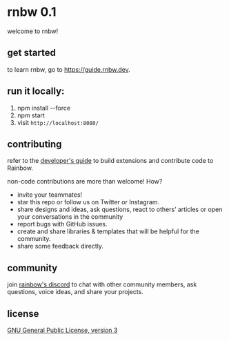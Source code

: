 # rnbw 0.1

welcome to rnbw!

## get started

to learn rnbw, go to https://guide.rnbw.dev.

## run it locally:
1. npm install --force
2. npm start
3. visit `http://localhost:8080/`

## contributing

refer to the [developer's guide](https://www.notion.so/developers-md-905b6a553a66496a901193bdb4cdac05) to build extensions and contribute code to Rainbow.

non-code contributions are more than welcome! How?

- invite your teammates!
- star this repo or follow us on Twitter or Instagram.
- share designs and ideas, ask questions, react to others’ articles or open your conversations in the community
- report bugs with GitHub issues.
- create and share libraries & templates that will be helpful for the community.
- share some feedback directly.

## community

join [rainbow's discord](https://discord.com/invite/HycXz8TJkd) to chat with other community members, ask questions, voice ideas, and share your projects.

## license
[GNU General Public License, version 3](https://www.gnu.org/licenses/gpl-3.0.en.html)
